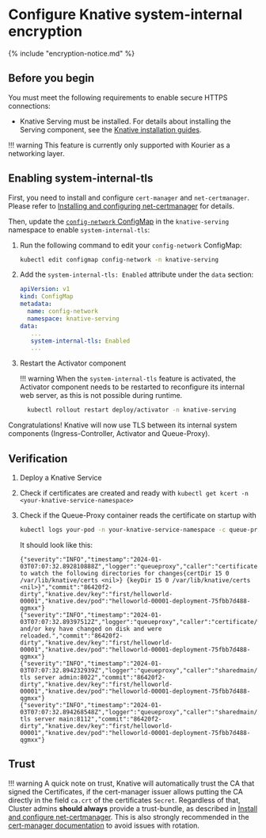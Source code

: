 # Configure Knative system-internal encryption

{% include "encryption-notice.md" %}

## Before you begin

You must meet the following requirements to enable secure HTTPS connections:

- Knative Serving must be installed. For details about installing the Serving
  component, see the [Knative installation guides](../../install/yaml-install/serving/install-serving-with-yaml.md).

!!! warning
    This feature is currently only supported with Kourier as a networking layer.

## Enabling system-internal-tls

First, you need to install and configure `cert-manager` and `net-certmanager`. Please refer to [Installing and configuring net-certmanager](./install-and-configure-net-certmanager.md) for details.

Then, update the [`config-network` ConfigMap](https://github.com/knative/serving/blob/main/config/core/configmaps/network.yaml) in the `knative-serving` namespace to enable `system-internal-tls`:

1.  Run the following command to edit your `config-network` ConfigMap:

    ```bash
    kubectl edit configmap config-network -n knative-serving
    ```

1.  Add the `system-internal-tls: Enabled` attribute under the `data` section:

    ```yaml
    apiVersion: v1
    kind: ConfigMap
    metadata:
      name: config-network
      namespace: knative-serving
    data:
       ...
       system-internal-tls: Enabled
       ...
    ```

1.  Restart the Activator component

    !!! warning
        When the `system-internal-tls` feature is activated, the Activator component needs to be restarted to reconfigure its internal web server, as this is not possible during runtime.
 
    ```bash
      kubectl rollout restart deploy/activator -n knative-serving
    ```

Congratulations! Knative will now use TLS between its internal system components (Ingress-Controller, Activator and Queue-Proxy).


## Verification

1. Deploy a Knative Service

1. Check if certificates are created and ready with `kubectl get kcert -n <your-knative-service-namespace>`

1. Check if the Queue-Proxy container reads the certificate on startup with 

    ```bash
    kubectl logs your-pod -n your-knative-service-namespace -c queue-proxy | grep -E 'certDir|Certificate|tls'
    ```

    It should look like this:

    ```
    {"severity":"INFO","timestamp":"2024-01-03T07:07:32.892810888Z","logger":"queueproxy","caller":"certificate/watcher.go:62","message":"Starting to watch the following directories for changes{certDir 15 0 /var/lib/knative/certs <nil>} {keyDir 15 0 /var/lib/knative/certs <nil>}","commit":"86420f2-dirty","knative.dev/key":"first/helloworld-00001","knative.dev/pod":"helloworld-00001-deployment-75fbb7d488-qgmxx"}
    {"severity":"INFO","timestamp":"2024-01-03T07:07:32.89397512Z","logger":"queueproxy","caller":"certificate/watcher.go:131","message":"Certificate and/or key have changed on disk and were reloaded.","commit":"86420f2-dirty","knative.dev/key":"first/helloworld-00001","knative.dev/pod":"helloworld-00001-deployment-75fbb7d488-qgmxx"}
    {"severity":"INFO","timestamp":"2024-01-03T07:07:32.894232939Z","logger":"queueproxy","caller":"sharedmain/main.go:282","message":"Starting tls server admin:8022","commit":"86420f2-dirty","knative.dev/key":"first/helloworld-00001","knative.dev/pod":"helloworld-00001-deployment-75fbb7d488-qgmxx"}
    {"severity":"INFO","timestamp":"2024-01-03T07:07:32.894268548Z","logger":"queueproxy","caller":"sharedmain/main.go:282","message":"Starting tls server main:8112","commit":"86420f2-dirty","knative.dev/key":"first/helloworld-00001","knative.dev/pod":"helloworld-00001-deployment-75fbb7d488-qgmxx"}
    ```

## Trust

!!! warning
    A quick note on trust, Knative will automatically trust the CA that signed the Certificates, if the cert-manager issuer allows 
    putting the CA directly in the field `ca.crt` of the certificates `Secret`. Regardless of that, Cluster admins **should always**
    provide a trust-bundle, as described in [Install and configure net-certmanager](./install-and-configure-net-certmanager.md#managing-trust-and-rotation-without-downtime).
    This is also strongly recommended in the [cert-manager documentation](https://cert-manager.io/docs/trust/trust-manager/#cert-manager-integration-intentionally-copying-ca-certificates)
    to avoid issues with rotation.
   

